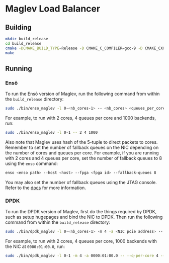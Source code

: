 # Maglev Load Balancer

## Building

```bash
mkdir build_release
cd build_release
cmake -DCMAKE_BUILD_TYPE=Release -D CMAKE_C_COMPILER=gcc-9 -D CMAKE_CXX_COMPILER=g++-9 ..
make
```

## Running

### Ensō

To run the Ensō version of Maglev, run the following command from within the `build_release` directory:

```bash
sudo ./bin/enso_maglev -l 0-<nb_cores-1> -- <nb_cores> <queues_per_core> <nb_backends>
```

For example, to run with 2 cores, 4 queues per core and 1000 backends, run:

```bash
sudo ./bin/enso_maglev -l 0-1 -- 2 4 1000
```

Also note that Maglev uses hash of the 5-tuple to direct packets to cores. Remember to set the number of fallback queues on the NIC depending on the number of cores and queues per core. For example, if you are running with 2 cores and 4 queues per core, set the number of fallback queues to 8 using the `enso` command:

```bash
enso <enso path> --host <host> --fpga <fpga id> --fallback-queues 8
```

You may also set the number of fallback queues using the JTAG console. Refer to the [docs](https://crossroadsfpga.github.io/enso/primitives/rx_enso_pipe/#binding-and-flow-steering) for more information.

### DPDK

To run the DPDK version of Maglev, first do the things required by DPDK, such as setup hugepages and bind the NIC to DPDK. Then run the following command from within the `build_release` directory:

```bash
sudo ./bin/dpdk_maglev -l 0-<nb_cores-1> -m 4 -a <NIC pcie address> -- --q-per-core <queues_per_core> --nb-backends <nb_backends>
```

For example, to run with 2 cores, 4 queues per core, 1000 backends with the NIC at `0000:01:00.0`, run:

```bash
sudo ./bin/dpdk_maglev -l 0-1 -m 4 -a 0000:01:00.0 -- --q-per-core 4 --nb-backends 1000
```
